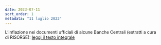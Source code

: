 ```yaml
---
date: 2023-07-11
sort_order: 1
metadata: "11 luglio 2023"
---
```


L’inflazione nei documenti ufficiali di alcune Banche Centrali (estratti a cura di RISORSE): <a href="/assets/2023-07-11-inflazione-bce-bri.pdf" target="_blank">leggi il testo integrale</a>
